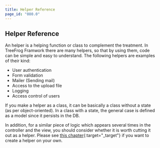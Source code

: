 ```yaml
---
title: Helper Reference
page_id: "080.0"
---
```


## Helper Reference

An helper is a helping function or class to complement the treatment. In TreeFrog Framwork there are many helpers, so that by using them, code can be simple and easy to understand. The following helpers are examples of their kind: 

* User authentication
* Form validation
* Mailer (Sending mail)
* Access to the upload file
* Logging
* Access control of users

If you make a helper as a class, it can be basically a class without a state (as per object-oriented). In a class with a state, the general case is defined as a model since it persists in the DB.

In addition, for a similar piece of logic which appears several times in the controller and the view, you should consider whether it is worth cutting it out as a helper. Please see [this chapter](/user-guide/en/helper-reference/making-original-helper.html){:target="_target"} if you want to create a helper on your own. 